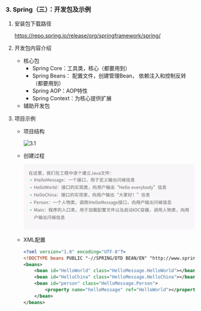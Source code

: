 ### 3. Spring（三）：开发包及示例

1. 安装包下载路径

   https://repo.spring.io/release/org/springframework/spring/

2. 开发包内容介绍

   * 核心包
     * Spring Core：工具类，核心（都要用到）
     * Spring Beans： 配置文件，创建管理Bean， 依赖注入和控制反转（都要用到）
     * Spring AOP：AOP特性
     * Spring Context：为核心提供扩展
   * 辅助开发包

3. 项目示例

   * 项目结构

     ![3.1](3.1.png)

   * 创建过程

     ![3.2](images/3.2.png)

   * XML配置

     ```xml
     <?xml version="1.0" encoding="UTF-8"?>
     <!DOCTYPE beans PUBLIC "-//SPRING/DTD BEAN/EN" "http://www.springframework.org/dtd/spring-beans.dtd">
     <beans>
         <bean id="HelloWorld" class="HelloMessage.HelloWorld"></bean>
         <bean id="HelloChina" class="HelloMessage.HelloChina"></bean>
         <bean id="person" class="HelloMessage.Person">
             <property name="helloMessage" ref="HelloWorld"></property>
         </bean>
     </beans>
     ```

     ​

     ​
